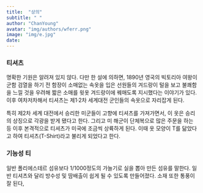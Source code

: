 ```yaml
---
title:  "상의"
subtitle: " "
author: "ChanYoung"
avatar: "img/authors/wferr.png"
image: "img/e.jpg"
date:   
---
```


### 티셔츠
명확한 기원은 알려져 있지 않다. 다만 한 설에 의하면, 1890년 영국의 빅토리아 여왕이 군함 검열을 하기 전 함장이 소매없는 속옷을 입은 선원들의 겨드랑이 털을 보고 불쾌함을 느낄 것을 우려해 짧은 소매를 윗옷 겨드랑이에 꿰매도록 지시했다는 이야기가 있다. 이후 여차저차해서 티셔츠는 제1·2차 세계대전 군인들의 속옷으로 자리잡게 된다.

특히 제2차 세계 대전에서 승리한 미군들이 고향에 티셔츠를 가져가면서, 이 옷은 승리의 상징으로 각광을 받게 됐다고 한다. 그리고 미 해군이 단체복으로 많은 주문을 하는 등 이후 본격적으로 티셔츠가 미국에 조금씩 상륙하게 된다. 이때 옷 모양이 T를 닮았다고 하여 티셔츠(T-Shirt)라고 불리게 되었다고 한다.

### 기능성 티
일반 폴리에스테르 섬유보다 1/1000정도의 가늘기로 실을 뽑아 만든 섬유를 말한다. 일반 티셔츠와 달리 방수성 및 땀배출이 쉽게 될 수 있도록 만들어졌다. 
소재 또한 통풍이 잘 된다,